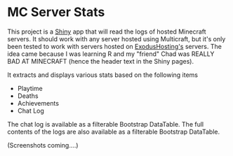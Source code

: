 # MC Server Stats

This project is a [Shiny](http://shiny.com) app that will read the logs of hosted Minecraft servers.  It should work with any server hosted using Multicraft, but it's only been tested to work with servers hosted on [ExodusHosting's](http://exodushosting.net) servers.  The idea came because I was learning R and my "friend" Chad was REALLY BAD AT MINECRAFT (hence the header text in the Shiny pages).

It extracts and displays various stats based on the following items
 - Playtime
 - Deaths
 - Achievements
 - Chat Log
  
The chat log is available as a filterable Bootstrap DataTable.  The full contents of the logs are also available as a filterable Bootstrap DataTable. 

(Screenshots coming....)